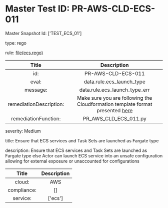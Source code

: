 



# Master Test ID: PR-AWS-CLD-ECS-011


Master Snapshot Id: ['TEST_ECS_01']

type: rego

rule: [file(ecs.rego)]  
  
  
  
  

|Title|Description|
| :---: | :---: |
|id: |PR-AWS-CLD-ECS-011|
|eval: |data.rule.ecs_launch_type|
|message: |data.rule.ecs_launch_type_err|
|remediationDescription: |Make sure you are following the Cloudformation template format presented <a href='https://docs.aws.amazon.com/AWSCloudFormation/latest/UserGuide/aws-resource-ecs-service.html#cfn-ecs-service-launchtype' target='_blank'>here</a>|
|remediationFunction: |PR_AWS_CLD_ECS_011.py|


severity: Medium

title: Ensure that ECS services and Task Sets are launched as Fargate type

description: Ensure that ECS services and Task Sets are launched as Fargate type else Actor can launch ECS service into an unsafe configuration allowing for external exposure or unaccounted for configurations  
  
  

|Title|Description|
| :---: | :---: |
|cloud: |AWS|
|compliance: |[]|
|service: |['ecs']|



[file(ecs.rego)]: https://github.com/prancer-io/prancer-compliance-test/tree/master/aws/cloud/ecs.rego
